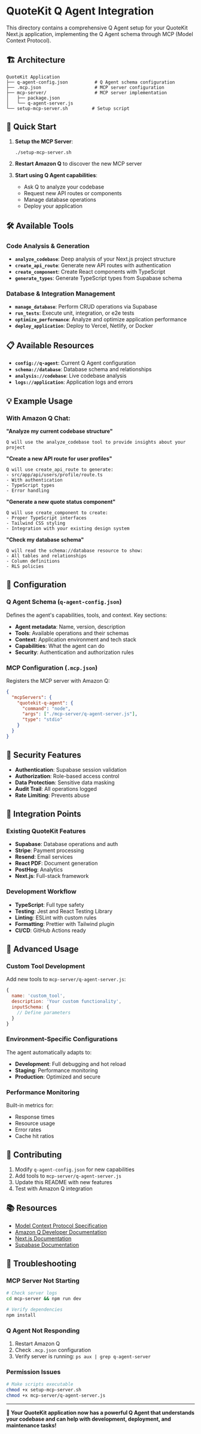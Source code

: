 # QuoteKit Q Agent Integration

This directory contains a comprehensive Q Agent setup for your QuoteKit Next.js application, implementing the Q Agent schema through MCP (Model Context Protocol).

## 🏗️ Architecture

```
QuoteKit Application
├── q-agent-config.json          # Q Agent schema configuration
├── .mcp.json                    # MCP server configuration
├── mcp-server/                  # MCP server implementation
│   ├── package.json
│   └── q-agent-server.js
└── setup-mcp-server.sh         # Setup script
```

## 🚀 Quick Start

1. **Setup the MCP Server**:
   ```bash
   ./setup-mcp-server.sh
   ```

2. **Restart Amazon Q** to discover the new MCP server

3. **Start using Q Agent capabilities**:
   - Ask Q to analyze your codebase
   - Request new API routes or components
   - Manage database operations
   - Deploy your application

## 🛠️ Available Tools

### Code Analysis & Generation
- **`analyze_codebase`**: Deep analysis of your Next.js project structure
- **`create_api_route`**: Generate new API routes with authentication
- **`create_component`**: Create React components with TypeScript
- **`generate_types`**: Generate TypeScript types from Supabase schema

### Database & Integration Management
- **`manage_database`**: Perform CRUD operations via Supabase
- **`run_tests`**: Execute unit, integration, or e2e tests
- **`optimize_performance`**: Analyze and optimize application performance
- **`deploy_application`**: Deploy to Vercel, Netlify, or Docker

## 📋 Available Resources

- **`config://q-agent`**: Current Q Agent configuration
- **`schema://database`**: Database schema and relationships
- **`analysis://codebase`**: Live codebase analysis
- **`logs://application`**: Application logs and errors

## 💡 Example Usage

### With Amazon Q Chat:

**"Analyze my current codebase structure"**
```
Q will use the analyze_codebase tool to provide insights about your project
```

**"Create a new API route for user profiles"**
```
Q will use create_api_route to generate:
- src/app/api/users/profile/route.ts
- With authentication
- TypeScript types
- Error handling
```

**"Generate a new quote status component"**
```
Q will use create_component to create:
- Proper TypeScript interfaces
- Tailwind CSS styling
- Integration with your existing design system
```

**"Check my database schema"**
```
Q will read the schema://database resource to show:
- All tables and relationships
- Column definitions
- RLS policies
```

## 🔧 Configuration

### Q Agent Schema (`q-agent-config.json`)
Defines the agent's capabilities, tools, and context. Key sections:
- **Agent metadata**: Name, version, description
- **Tools**: Available operations and their schemas
- **Context**: Application environment and tech stack
- **Capabilities**: What the agent can do
- **Security**: Authentication and authorization rules

### MCP Configuration (`.mcp.json`)
Registers the MCP server with Amazon Q:
```json
{
  "mcpServers": {
    "quotekit-q-agent": {
      "command": "node",
      "args": ["./mcp-server/q-agent-server.js"],
      "type": "stdio"
    }
  }
}
```

## 🔐 Security Features

- **Authentication**: Supabase session validation
- **Authorization**: Role-based access control
- **Data Protection**: Sensitive data masking
- **Audit Trail**: All operations logged
- **Rate Limiting**: Prevents abuse

## 🎯 Integration Points

### Existing QuoteKit Features
- **Supabase**: Database operations and auth
- **Stripe**: Payment processing
- **Resend**: Email services
- **React PDF**: Document generation
- **PostHog**: Analytics
- **Next.js**: Full-stack framework

### Development Workflow
- **TypeScript**: Full type safety
- **Testing**: Jest and React Testing Library
- **Linting**: ESLint with custom rules
- **Formatting**: Prettier with Tailwind plugin
- **CI/CD**: GitHub Actions ready

## 🚀 Advanced Usage

### Custom Tool Development
Add new tools to `mcp-server/q-agent-server.js`:

```javascript
{
  name: 'custom_tool',
  description: 'Your custom functionality',
  inputSchema: {
    // Define parameters
  }
}
```

### Environment-Specific Configurations
The agent automatically adapts to:
- **Development**: Full debugging and hot reload
- **Staging**: Performance monitoring
- **Production**: Optimized and secure

### Performance Monitoring
Built-in metrics for:
- Response times
- Resource usage
- Error rates
- Cache hit ratios

## 🤝 Contributing

1. Modify `q-agent-config.json` for new capabilities
2. Add tools to `mcp-server/q-agent-server.js`
3. Update this README with new features
4. Test with Amazon Q integration

## 📚 Resources

- [Model Context Protocol Specification](https://modelcontextprotocol.io/)
- [Amazon Q Developer Documentation](https://docs.aws.amazon.com/amazonq/)
- [Next.js Documentation](https://nextjs.org/docs)
- [Supabase Documentation](https://supabase.com/docs)

## 🐛 Troubleshooting

### MCP Server Not Starting
```bash
# Check server logs
cd mcp-server && npm run dev

# Verify dependencies
npm install
```

### Q Agent Not Responding
1. Restart Amazon Q
2. Check `.mcp.json` configuration
3. Verify server is running: `ps aux | grep q-agent-server`

### Permission Issues
```bash
# Make scripts executable
chmod +x setup-mcp-server.sh
chmod +x mcp-server/q-agent-server.js
```

---

**🎉 Your QuoteKit application now has a powerful Q Agent that understands your codebase and can help with development, deployment, and maintenance tasks!**
